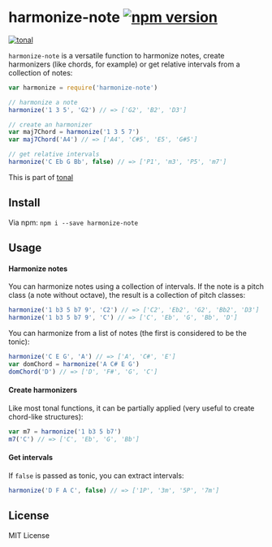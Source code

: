 # harmonize-note [![npm version](https://img.shields.io/npm/v/harmonize-note.svg)](https://www.npmjs.com/package/harmonize-note)

[![tonal](https://img.shields.io/badge/tonal-music--gamut-yellow.svg)](https://www.npmjs.com/package/tonal)

`harmonize-note` is a versatile function to harmonize notes, create harmonizers (like chords, for example) or get relative intervals from a collection of notes:

```js
var harmonize = require('harmonize-note')

// harmonize a note
harmonize('1 3 5', 'G2') // => ['G2', 'B2', 'D3']

// create an harmonizer
var maj7Chord = harmonize('1 3 5 7')
var maj7Chord('A4') // => ['A4', 'C#5', 'E5', 'G#5']

// get relative intervals
harmonize('C Eb G Bb', false) // => ['P1', 'm3', 'P5', 'm7']
```

This is part of [tonal](https://www.npmjs.com/package/tonal)

## Install

Via npm: `npm i --save harmonize-note`

## Usage

#### Harmonize notes

You can harmonize notes using a collection of intervals. If the note is a pitch class (a note without octave), the result is a collection of pitch classes:

```js
harmonize('1 b3 5 b7 9', 'C2') // => ['C2', 'Eb2', 'G2', 'Bb2', 'D3']
harmonize('1 b3 5 b7 9', 'C') // => ['C', 'Eb', 'G', 'Bb', 'D']
```

You can harmonize from a list of notes (the first is considered to be the tonic):

```js
harmonize('C E G', 'A') // => ['A', 'C#', 'E']
var domChord = harmonize('A C# E G')
domChord('D') // => ['D', 'F#', 'G', 'C']
```

#### Create harmonizers

Like most tonal functions, it can be partially applied (very useful to create chord-like structures):

```js
var m7 = harmonize('1 b3 5 b7')
m7('C') // => ['C', 'Eb', 'G', 'Bb']
```

#### Get intervals

If `false` is passed as tonic, you can extract intervals:

```js
harmonize('D F A C', false) // => ['1P', '3m', '5P', '7m']
```

## License

MIT License
